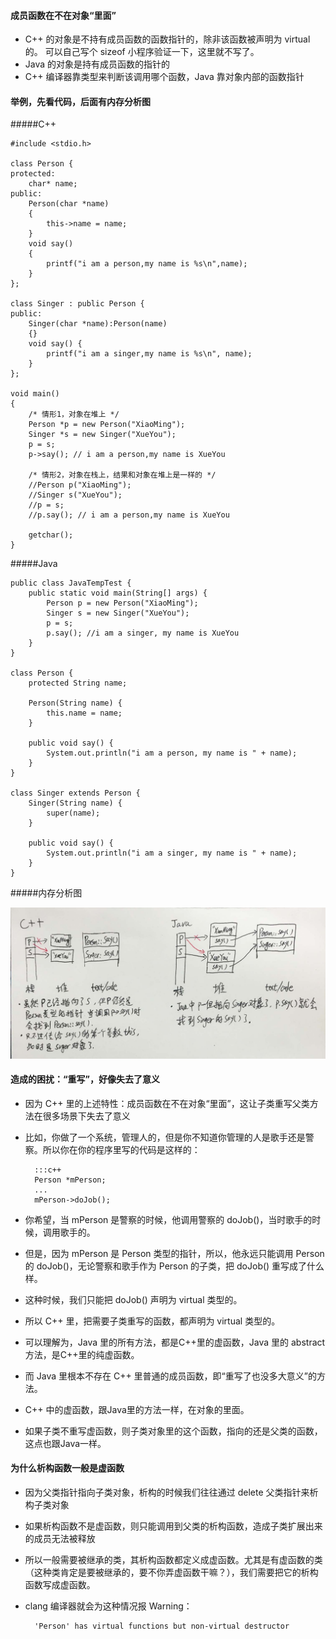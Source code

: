 #### 成员函数在不在对象“里面”
* C++ 的对象是不持有成员函数的函数指针的，除非该函数被声明为 virtual 的。 可以自己写个 sizeof 小程序验证一下，这里就不写了。
* Java 的对象是持有成员函数的指针的
* C++ 编译器靠类型来判断该调用哪个函数，Java 靠对象内部的函数指针

#### 举例，先看代码，后面有内存分析图

#####C++

	#include <stdio.h>
	
	class Person {
	protected:
		char* name;
	public:
		Person(char *name) 
		{
			this->name = name;
		}
		void say() 
		{ 
			printf("i am a person,my name is %s\n",name); 
		}
	};
	
	class Singer : public Person {
	public:
		Singer(char *name):Person(name) 
		{}
		void say() {
			printf("i am a singer,my name is %s\n", name);
		}
	};
	
	void main()
	{
		/* 情形1，对象在堆上 */
		Person *p = new Person("XiaoMing");
		Singer *s = new Singer("XueYou");
		p = s;
		p->say(); // i am a person,my name is XueYou
	
		/* 情形2，对象在栈上，结果和对象在堆上是一样的 */
		//Person p("XiaoMing");
		//Singer s("XueYou");
		//p = s;
		//p.say(); // i am a person,my name is XueYou
	
		getchar();
	}


#####Java

	public class JavaTempTest {
		public static void main(String[] args) {
			Person p = new Person("XiaoMing");
			Singer s = new Singer("XueYou");
			p = s;
			p.say(); //i am a singer, my name is XueYou
		}
	}
	
	class Person {
		protected String name;
	
		Person(String name) {
			this.name = name;
		}
	
		public void say() {
			System.out.println("i am a person, my name is " + name);
		}
	}
	
	class Singer extends Person {
		Singer(String name) {
			super(name);
		}
	
		public void say() {
			System.out.println("i am a singer, my name is " + name);
		}
	}

#####内存分析图

![](cpp-java.jpg)

#### 造成的困扰：“重写”，好像失去了意义
* 因为 C++ 里的上述特性：成员函数在不在对象“里面”，这让子类重写父类方法在很多场景下失去了意义
* 比如，你做了一个系统，管理人的，但是你不知道你管理的人是歌手还是警察。所以你在你的程序里写的代码是这样的：

		:::c++	
		Person *mPerson;
		...
		mPerson->doJob();

* 你希望，当 mPerson 是警察的时候，他调用警察的 doJob()，当时歌手的时候，调用歌手的。
* 但是，因为 mPerson 是 Person 类型的指针，所以，他永远只能调用 Person 的 doJob()，无论警察和歌手作为 Person 的子类，把 doJob() 重写成了什么样。
* 这种时候，我们只能把 doJob() 声明为 virtual 类型的。
* 所以 C++ 里，把需要子类重写的函数，都声明为 virtual 类型的。
* 可以理解为，Java 里的所有方法，都是C++里的虚函数，Java 里的 abstract 方法，是C++里的纯虚函数。
* 而 Java 里根本不存在 C++ 里普通的成员函数，即“重写了也没多大意义”的方法。
* C++ 中的虚函数，跟Java里的方法一样，在对象的里面。
* 如果子类不重写虚函数，则子类对象里的这个函数，指向的还是父类的函数，这点也跟Java一样。

#### 为什么析构函数一般是虚函数
* 因为父类指针指向子类对象，析构的时候我们往往通过 delete 父类指针来析构子类对象
* 如果析构函数不是虚函数，则只能调用到父类的析构函数，造成子类扩展出来的成员无法被释放
* 所以一般需要被继承的类，其析构函数都定义成虚函数。尤其是有虚函数的类（这种类肯定是要被继承的，要不你弄虚函数干嘛？），我们需要把它的析构函数写成虚函数。
* clang 编译器就会为这种情况报 Warning：

		'Person' has virtual functions but non-virtual destructor